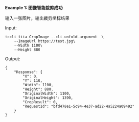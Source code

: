 **Example 1: 图像智能裁剪成功**

输入一张图片，输出裁剪坐标结果

Input: 

```
tccli tiia CropImage --cli-unfold-argument  \
    --ImageUrl https://test.jpg\
    --Width 1100\
    --Height 880
```

Output: 
```
{
    "Response": {
        "X": 0,
        "Y": 110,
        "Width": 1100,
        "Height": 880,
        "OriginalWidth": 1100,
        "OriginalHeight": 1390,
        "CropResult": 0,
        "RequestId": "bfd478e1-5c94-4e37-ad22-4a5224a09492"
    }
}
```

